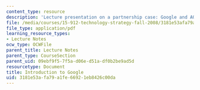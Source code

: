 ```yaml
---
content_type: resource
description: 'Lecture presentation on a partnership case: Google and AOL.'
file: /media/courses/15-912-technology-strategy-fall-2008/3181e53afa79a1fe66921eb8426c00da_lec_13a.pdf
file_type: application/pdf
learning_resource_types:
- Lecture Notes
ocw_type: OCWFile
parent_title: Lecture Notes
parent_type: CourseSection
parent_uid: 09ebf9f5-7f5a-d06e-d51a-df0b2be9ad5d
resourcetype: Document
title: Introduction to Google
uid: 3181e53a-fa79-a1fe-6692-1eb8426c00da
---
```

